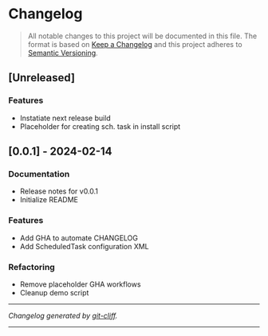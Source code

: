 # Changelog

> All notable changes to this project will be documented in this file. The format is based on
[Keep a Changelog](http://keepachangelog.com/) and this project adheres to
[Semantic Versioning](http://semver.org/).

## [Unreleased]

### Features

- Instatiate next release build
- Placeholder for creating sch. task in install script

## [0.0.1] - 2024-02-14

### Documentation

- Release notes for v0.0.1
- Initialize README

### Features

- Add GHA to automate CHANGELOG
- Add ScheduledTask configuration XML

### Refactoring

- Remove placeholder GHA workflows
- Cleanup demo script

***
*Changelog generated by [git-cliff](https://github.com/orhun/git-cliff).*
***
